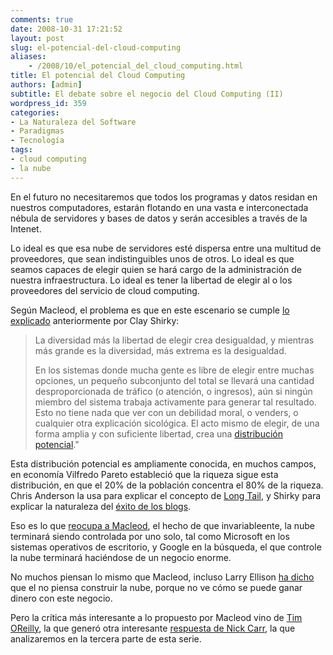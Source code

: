 ```yaml
---
comments: true
date: 2008-10-31 17:21:52
layout: post
slug: el-potencial-del-cloud-computing
aliases:
    - /2008/10/el_potencial_del_cloud_computing.html
title: El potencial del Cloud Computing
authors: [admin]
subtitle: El debate sobre el negocio del Cloud Computing (II)
wordpress_id: 359
categories:
- La Naturaleza del Software
- Paradigmas
- Tecnología
tags:
- cloud computing
- la nube
---
```


En el futuro no necesitaremos que todos los programas y datos residan en nuestros computadores, estarán flotando en una vasta e interconectada nébula de servidores y bases de datos y serán accesibles a través de la Intenet.

Lo ideal es que esa nube de servidores esté dispersa entre una multitud de proveedores, que sean indistinguibles unos de otros. Lo ideal es que seamos capaces de elegir quien se hará cargo de la administración de nuestra infraestructura. Lo ideal es tener la libertad de elegir al o los proveedores del servicio de cloud computing.

Según Macleod, el problema es que en este escenario se cumple [lo explicado](http://shirky.com/writings/powerlaw_weblog.html) anteriormente por Clay Shirky:

> La diversidad más la libertad de elegir crea desigualdad, y mientras más grande es la diversidad, más extrema es la desigualdad.
>
> En los sistemas donde mucha gente es libre de elegir entre muchas opciones, un pequeño subconjunto del total se llevará una cantidad desproporcionada de tráfico (o atención, o ingresos), aún si ningún miembro del sistema trabaja activamente para generar tal resultado. Esto no tiene nada que ver con un debilidad moral, o venders, o cualquier otra explicación sicológica. El acto mismo de elegir, de una forma amplia y con suficiente libertad, crea una [distribución potencial](http://en.wikipedia.org/wiki/Power_law)."

Esta distribución potencial es ampliamente conocida, en muchos campos, en economía Vilfredo Pareto estableció que la riqueza sigue esta distribución, en que el 20% de la población concentra el 80% de la riqueza. Chris Anderson la usa para explicar el concepto de [Long Tail](http://babalum.wordpress.com/2006/10/12/la-larga-estela-el-fin-de-pareto/), y Shirky para explicar la naturaleza del [éxito de los blogs](http://shirky.com/writings/powerlaw_weblog.html).

Eso es lo que [reocupa a Macleod](http://www.gapingvoid.com/Moveable_Type/archives/004638.html), el hecho de que invariableente, la nube terminará siendo controlada por uno solo, tal como Microsoft en los sistemas operativos de escritorio, y  Google en la búsqueda, el que controle la nube terminará haciéndose de un negocio enorme.

No muchos piensan lo mismo que Macleod, incluso Larry Ellison [ha dicho](http://www.forbes.com/2008/10/10/ellison-cloud-computing-tech-enter-cx_wt_1010oracle.html) que el no piensa construir la nube, porque no ve cómo se puede ganar dinero con este negocio.

Pero la crítica más interesante a lo propuesto por Macleod vino de [Tim OReilly](http://radar.oreilly.com/2008/10/web-20-and-cloud-computing.html), la que generó otra interesante [respuesta de Nick Carr](http://www.roughtype.com/archives/2008/10/what_tim_oreill.php), la que analizaremos en la tercera parte de esta serie.



